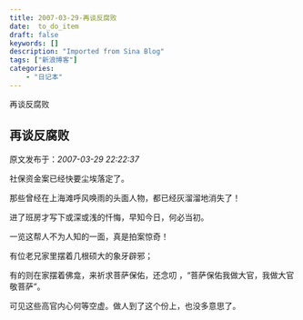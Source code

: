 ```yaml
---
title: 2007-03-29-再谈反腐败
date:  to_do_item
draft: false
keywords: []
description: "Imported from Sina Blog"
tags: ["新浪博客"]
categories: 
    - "日记本"
---
```

再谈反腐败
## 再谈反腐败

 原文发布于：*2007-03-29 22:22:37*

 社保资金案已经快要尘埃落定了。

那些曾经在上海滩呼风唤雨的头面人物，都已经灰溜溜地消失了！

  进了班房才写下或深或浅的忏悔，早知今日，何必当初。

   一览这帮人不为人知的一面，真是拍案惊奇！

  有位老兄家里摆着几根硕大的象牙辟邪；

有的则在家摆着佛龛，来祈求菩萨保佑，还念叨 ，“菩萨保佑我做大官，我做大官敬菩萨”。

   可见这些高官内心何等空虚。做人到了这个份上，也没多意思了。

 

 

 


